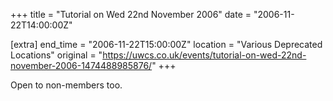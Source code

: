 +++
title = "Tutorial on Wed 22nd November 2006"
date = "2006-11-22T14:00:00Z"

[extra]
end_time = "2006-11-22T15:00:00Z"
location = "Various Deprecated Locations"
original = "https://uwcs.co.uk/events/tutorial-on-wed-22nd-november-2006-1474488985876/"
+++

Open to non-members too.

